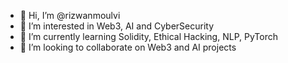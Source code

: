 - 👋 Hi, I’m @rizwanmoulvi
- 👀 I’m interested in Web3, AI and CyberSecurity
- 🌱 I’m currently learning Solidity, Ethical Hacking, NLP, PyTorch
- 💞️ I’m looking to collaborate on Web3 and AI projects


<!---
rizwanmoulvi/rizwanmoulvi is a ✨ special ✨ repository because its `README.md` (this file) appears on your GitHub profile.
You can click the Preview link to take a look at your changes.
--->
